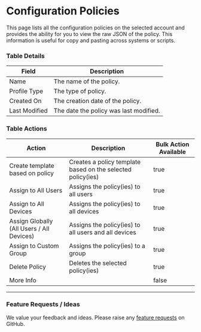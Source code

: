 # Configuration Policies

This page lists all the configuration policies on the selected account and provides the ability for you to view the raw JSON of the policy. This information is useful for copy and pasting across systems or scripts.

### Table Details <a href="#listmempolicies-details" id="listmempolicies-details"></a>

| Field         | Description                            |
| ------------- | -------------------------------------- |
| Name          | The name of the policy.                |
| Profile Type  | The type of policy.                    |
| Created On    | The creation date of the policy.       |
| Last Modified | The date the policy was last modified. |

### Table Actions

<table><thead><tr><th>Action</th><th>Description</th><th data-type="checkbox">Bulk Action Available</th></tr></thead><tbody><tr><td>Create template based on policy</td><td>Creates a policy template based on the selected policy(ies)</td><td>true</td></tr><tr><td>Assign to All Users</td><td>Assigns the policy(ies) to all users</td><td>true</td></tr><tr><td>Assign to All Devices</td><td>Assigns the policy(ies) to all devices</td><td>true</td></tr><tr><td>Assign Globally (All Users / All Devices)</td><td>Assigns the policy(ies) to all users and all devices</td><td>true</td></tr><tr><td>Assign to Custom Group</td><td>Assigns the policy(ies) to a group</td><td>true</td></tr><tr><td>Delete Policy</td><td>Deletes the selected policy(ies)</td><td>true</td></tr><tr><td>More Info</td><td></td><td>false</td></tr></tbody></table>

***

### Feature Requests / Ideas

We value your feedback and ideas. Please raise any [feature requests](https://github.com/KelvinTegelaar/CIPP/issues/new?assignees=\&labels=enhancement%2Cno-priority\&projects=\&template=feature.yml\&title=%5BFeature+Request%5D%3A+) on GitHub.

